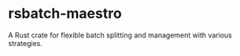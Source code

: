 # rsbatch-maestro
A Rust crate for flexible batch splitting and management with various strategies.
